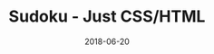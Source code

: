 ---
title: 'Sudoku - Just CSS/HTML'
description: 'Complete a sudoku puzzle without Javascript or server-side interaction.'
gametype: 'hard'
gameid: 45
date: 2018-06-20
tags: []
draft: false
type: 'games'
num19: [{'idx':1,'arr1':[1,2,3,4,5,6,7,8,9],'arr2':[1,2,3,4,5,6,7,8,9]},{'idx':2,'arr1':[1,2,3,4,5,6,7,8,9],'arr2':[1,2,3,4,5,6,7,8,9]},{'idx':3,'arr1':[1,2,3,4,5,6,7,8,9],'arr2':[1,2,3,4,5,6,7,8,9]},{'idx':4,'arr1':[1,2,3,4,5,6,7,8,9],'arr2':[1,2,3,4,5,6,7,8,9]},{'idx':5,'arr1':[1,2,3,4,5,6,7,8,9],'arr2':[1,2,3,4,5,6,7,8,9]},{'idx':6,'arr1':[1,2,3,4,5,6,7,8,9],'arr2':[1,2,3,4,5,6,7,8,9]},{'idx':7,'arr1':[1,2,3,4,5,6,7,8,9],'arr2':[1,2,3,4,5,6,7,8,9]},{'idx':8,'arr1':[1,2,3,4,5,6,7,8,9],'arr2':[1,2,3,4,5,6,7,8,9]},{'idx':9,'arr1':[1,2,3,4,5,6,7,8,9],'arr2':[1,2,3,4,5,6,7,8,9]}]
puzzle: [[0, 3, 0, 0, 0, 0, 0, 0, 8], [2, 0, 5, 3, 0, 0, 0, 1, 4], [1, 0, 0, 0, 0, 4, 0, 0, 0], [6, 0, 0, 0, 9, 2, 0, 0, 0], [0, 4, 0, 0, 0, 0, 0, 8, 0], [0, 0, 0, 1, 8, 0, 0, 0, 5], [0, 0, 0, 6, 0, 0, 0, 0, 3], [8, 7, 0, 0, 0, 1, 4, 0, 2], [4, 0, 0, 0, 0, 0, 0, 6, 0]]
layout: 'sudokucssstatic'
---
